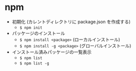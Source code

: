 # npm

- 初期化 (カレントディレクトリに package.json を作成する)
    - `$ npm init`
- パッケージのインストール
    - `$ npm install <package>` (ローカルインストール)
    - `$ npm install -g <package>` (グローバルインストール)
- インストール済みパッケージの一覧表示
    - `$ npm list`
    - `$ npm list -g`
